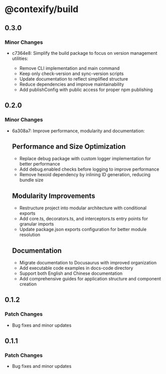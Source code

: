 # @contexify/build

## 0.3.0

### Minor Changes

- c7364e8: Simplify the build package to focus on version management utilities:

  - Remove CLI implementation and main command
  - Keep only check-version and sync-version scripts
  - Update documentation to reflect simplified structure
  - Reduce dependencies and improve maintainability
  - Add publishConfig with public access for proper npm publishing

## 0.2.0

### Minor Changes

- 6a308a7: Improve performance, modularity and documentation:

  ## Performance and Size Optimization

  - Replace debug package with custom logger implementation for better performance
  - Add debug.enabled checks before logging to improve performance
  - Remove hexoid dependency by inlining ID generation, reducing bundle size

  ## Modularity Improvements

  - Restructure project into modular architecture with conditional exports
  - Add core.ts, decorators.ts, and interceptors.ts entry points for granular imports
  - Update package.json exports configuration for better module resolution

  ## Documentation

  - Migrate documentation to Docusaurus with improved organization
  - Add executable code examples in docs-code directory
  - Support both English and Chinese documentation
  - Add comprehensive guides for application structure and component creation

## 0.1.2

### Patch Changes

- Bug fixes and minor updates

## 0.1.1

### Patch Changes

- Bug fixes and minor updates
